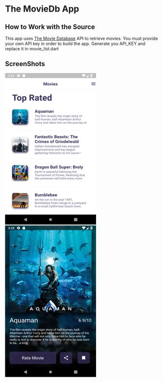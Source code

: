 # The MovieDb App

## How to Work with the Source

This app uses [The Movie Database](https://www.themoviedb.org/documentation/api) API to retrieve movies.
You must provide your own API key in order to build the app. Generate you API_KEY and replace it in movie_list.dart

## ScreenShots
<img src="https://github.com/neelpatel6294/themoviedbapp/blob/master/movie1.png" width="300" height="500" title="Main Page">
<img src="https://github.com/neelpatel6294/themoviedbapp/blob/master/movie2.png" width="300" height="500" title="Detail Page">
